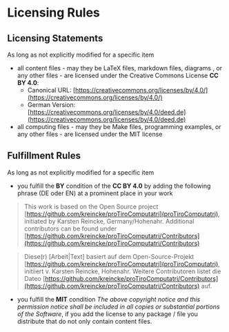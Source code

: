 <!--
% This file is part of the Open Source project 'proTiroComputatri'
% (c) 2025 Karsten Reincke (https://github.com/kreincke/proTiroComputatri)
% It is distributed under the terms of the creative commons license
% CC-BY-4.0 (= https://creativecommons.org/licenses/by/4.0/)
-->

# Licensing Rules

## Licensing Statements

As long as not explicitly modified for a specific item

* all content files - may they be LaTeX files, markdown files, diagrams , or any other files - are licensed under the Creative Commons License **CC BY 4.0**: 
  * Canonical URL: [https://creativecommons.org/licenses/by/4.0/](https://creativecommons.org/licenses/by/4.0/)
  * German Version: [https://creativecommons.org/licenses/by/4.0/deed.de](https://creativecommons.org/licenses/by/4.0/deed.de)
* all computing files - may they be Make files, programming examples, or any other files - are licensed under the MIT license

## Fulfillment Rules

As long as not explicitly modified for a specific item

* you fulfill the **BY** condition of the **CC BY 4.0** by adding the following phrase (DE oder EN) at a prominent place in your work

> This work is based on the Open Source project [https://github.com/kreincke/proTiroComputatri](proTiroComputatri), initiated by Karsten Reincke, Germany/Hohenahr. Additional contributors can be found under [https://github.com/kreincke/proTiroComputatri/Contributors](https://github.com/kreincke/proTiroComputatri/Contributors)

> Diese(r) [Arbeit|Text] basiert auf dem Open-Source-Projekt [https://github.com/kreincke/proTiroComputatri](proTiroComputatri), initiiert v. Karsten Reincke, Hohenahr. Weitere Contributoren listet die Dateo [https://github.com/kreincke/proTiroComputatri/Contributors](https://github.com/kreincke/proTiroComputatri/Contributors) auf.

* you fulfill the **MIT** condition *The above copyright notice and this permission notice shall be included in all copies or substantial portions of the Software*, if you add the license to any package / file you distribute that do not only contain content files.


